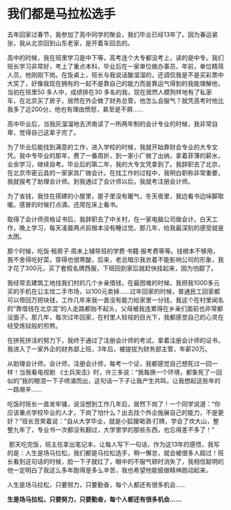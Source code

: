 # 我们都是马拉松选手

  去年回家过春节，我参加了高中同学的聚会，我们毕业已经13年了。因为春运紧张，我从北京回到山东老家，是开着车回去的。

  高中的时候，我在班里学习是中下等，高考连个大专都没考上，读的是中专。我们班长学习非常好，考上了重点本科，毕业后在一家单位做办事员，年前，单位精简人员，他刚刚下岗。在饭桌上，班长与我说话酸溜溜的，还调侃我是不是买彩票中大奖了，好像我现在拥有的一起不是靠自己的能力而是靠运气得到的我能理解他，当初在班里50 多人中，成绩排在30 多名的我，现在居然人模狗样地有了私家车，在北京买了房子，居然在外企做了财务总管，他怎么会服气？就凭高考时他比我多了近200分，他也有理由愤怒，甚至是不屑......

   高中毕业后，当我灰溜溜地去济南读了一所两年制的会计专业的时候，我非常自卑，觉得自己这辈子完了。

   为了毕业后能找到满意的工作，进入学校的时候，我就开始靠财会专业的大专文凭。我中专毕业的那年，费了一番周折，到一家小厂做了出纳，拿着菲薄的薪水，业余学习，继续自考。毕业后的第二年，我的大专文凭拿到了。我辞职去了北京，在北京市密云县的一家家具厂做会计。在找工作的过程中，我明白职称非常重要，我就报考了助理会计师。到我通过了会计师以后，我就考注册会计师。

  为了省钱，我住在搭建的小屋里，屋子里没有暖气，冬天夜里，我边看书边垛脚取暖。感冒的时候打点滴，还爬在床上看书。

  取得了会计师资格证书后，我辞职去了中关村，在一家电脑公司做会计。白天工作，晚上学习，每天凌晨两点前根本没有睡过觉。那几年，给我最深刻的感受就是太困。

  那个时候，吃饭·租房子·周末上辅导班的学费·书籍·报考费等等。钱根本不够用，我不舍得吃好菜，穿得也很寒酸，后来，老总暗示我衣着不能影响公司的形象，我才花了300元，买了套假名牌西服，下班回到家后就赶快挂起来，因为怕鄒了。

  我经常去建筑工地找我们村的几个乡亲借钱，在最困难的时候，我把我1000多元买的手机在公主坟二手市场，以100元卖掉......过年回家的时候，普通民工回家都可以带回万把块钱，工作几年来我一直没有能力给家里一分钱，我这个在村里闻名的“靠借钱在北京混”的人走路都抬不起头，父母被我连累得在乡亲们面前也非常都没面子。那几年，每次过年回家，在村里人轻视的目光下，我都感觉自己的心灵在经受炼狱般的煎熬。

  在拼死拼活的努力下，我终于通过了注册会计师的考试，拿着注册会计师的证书，我进入了一家外企的财务部上班，3年后，被提拔为财务部主管，年薪20万。

  从助理会计师，会计师，注册会计师，每考一个证，我都感觉自己想死过一回一样！当我看电视剧 《士兵突击》时，许三多说：“我每换一个环境，都象死了一回似的”我的眼泪一下子喷涌而出，这句话一下子让我产生共鸣，让我想起这些年的一路艰辛......

  吃饭时班长一直发牢骚，说没想到工作几年后，居然下岗了！一个同学说道：“你应该重点学校毕业的人才，下岗了怕什么？出去找个外企施展自己的能力，不是更好？”班长苦笑着说："自从大学毕业，就是小狐狸喝酒·打牌，学会了坎大山，整整九年了，专业书一次都没有翻过，大学里学的那些东西，也忘得差不多了！”

­­   那天吃完饭，班主任拿出笔记本，让每人写下一句话，作为这13年的感悟，我写的是：人生是场马拉松，我们都是马拉松选手，稍一懈怠，就会被很多人超过！班长看到这句话的时候，脸一下子就红了，眼中的不服气顿时消失了，我相信聪明的他一定明白了我这么多年跑得是多么辛苦，我也希望他能振做精神跑动起来。

人生是场马拉松，只要努力，只要勤奋，每个人都还有很多机会......

**生是场马拉松，只要努力，只要勤奋，每个人都还有很多机会......**